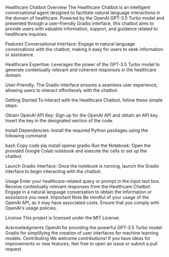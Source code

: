 Healthcare Chatbot
Overview
The Healthcare Chatbot is an intelligent conversational agent designed to facilitate natural language interactions in the domain of healthcare. Powered by the OpenAI GPT-3.5 Turbo model and presented through a user-friendly Gradio interface, this chatbot aims to provide users with valuable information, support, and guidance related to healthcare inquiries.

Features
Conversational Interface: Engage in natural language conversations with the chatbot, making it easy for users to seek information or assistance.

Healthcare Expertise: Leverages the power of the GPT-3.5 Turbo model to generate contextually relevant and coherent responses in the healthcare domain.

User-Friendly: The Gradio interface ensures a seamless user experience, allowing users to interact effortlessly with the chatbot.

Getting Started
To interact with the Healthcare Chatbot, follow these simple steps:

Obtain OpenAI API Key: Sign up for the OpenAI API and obtain an API key. Insert the key in the designated section of the code.

Install Dependencies: Install the required Python packages using the following command:

bash
Copy code
pip install openai gradio
Run the Notebook: Open the provided Google Colab notebook and execute the cells to set up the chatbot.

Launch Gradio Interface: Once the notebook is running, launch the Gradio interface to begin interacting with the chatbot.

Usage
Enter your healthcare-related query or prompt in the input text box.
Receive contextually relevant responses from the Healthcare Chatbot.
Engage in a natural language conversation to obtain the information or assistance you need.
Important Note
Be mindful of your usage of the OpenAI API, as it may have associated costs. Ensure that you comply with OpenAI's usage policies.

License
This project is licensed under the MIT License.

Acknowledgments
OpenAI for providing the powerful GPT-3.5 Turbo model.
Gradio for simplifying the creation of user interfaces for machine learning models.
Contributing
We welcome contributions! If you have ideas for improvements or new features, feel free to open an issue or submit a pull request.
